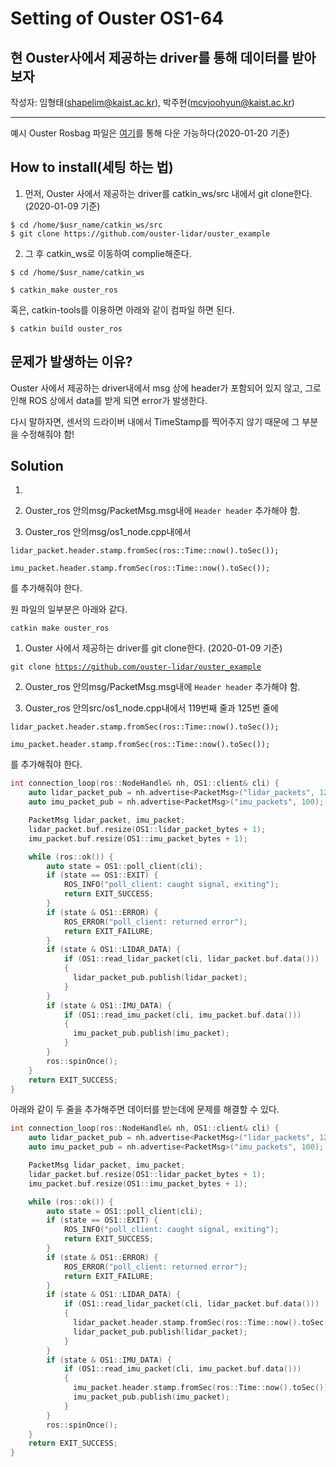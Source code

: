 # Setting of Ouster OS1-64

## 현 Ouster사에서 제공하는 driver를 통해 데이터를 받아보자 

작성자: 임형태(shapelim@kaist.ac.kr), 박주현(mcvjoohyun@kaist.ac.kr)

----

예시 Ouster Rosbag 파일은 [여기](https://www.dropbox.com/s/9gofcgfzaa8oyft/ouster_example.bag?dl=0)를 통해 다운 가능하다(2020-01-20 기준)

## How to install(세팅 하는 법)

1. 먼저, Ouster 사에서 제공하는 driver를 catkin_ws/src 내에서 git clone한다. (2020-01-09 기준)

<pre><code>$ cd /home/$usr_name/catkin_ws/src</code>
<code>$ git clone https://github.com/ouster-lidar/ouster_example</code></pre>

2. 그 후 catkin_ws로 이동하여 complie해준다.

<pre><code>$ cd /home/$usr_name/catkin_ws</code></pre>
<pre><code>$ catkin_make ouster_ros</code></pre>

혹은, catkin-tools를 이용하면 아래와 같이 컴파일 하면 된다.
<pre><code>$ catkin build ouster_ros</code></pre>
    
## 문제가 발생하는 이유?

Ouster 사에서 제공하는 driver내에서 msg 상에 header가 포함되어 있지 않고, 그로 인해 ROS 상에서 data를 받게 되면 error가 발생한다. 

다시 말하자면, 센서의 드라이버 내에서 TimeStamp를 찍어주지 않기 때문에 그 부분을 수정해줘야 함!

## Solution

1. 
2. Ouster_ros 안의msg/PacketMsg.msg내에 <code>Header header</code> 추가해야 함.

3. Ouster_ros 안의msg/os1_node.cpp내에서  

<code>lidar_packet.header.stamp.fromSec(ros::Time::now().toSec());</code>

<code>imu_packet.header.stamp.fromSec(ros::Time::now().toSec());</code>

를 추가해줘야 한다.

원 파일의 일부분은 아래와 같다.



<code>catkin make ouster_ros</code>

1. Ouster 사에서 제공하는 driver를 git clone한다. (2020-01-09 기준)

<code>git clone https://github.com/ouster-lidar/ouster_example</code>

2. Ouster_ros 안의msg/PacketMsg.msg내에 <code>Header header</code> 추가해야 함.

3. Ouster_ros 안의src/os1_node.cpp내에서 119번째 줄과 125번 줄에  

<code>lidar_packet.header.stamp.fromSec(ros::Time::now().toSec());</code>

<code>imu_packet.header.stamp.fromSec(ros::Time::now().toSec());</code>

를 추가해줘야 한다.


```cpp
int connection_loop(ros::NodeHandle& nh, OS1::client& cli) {
    auto lidar_packet_pub = nh.advertise<PacketMsg>("lidar_packets", 1280);
    auto imu_packet_pub = nh.advertise<PacketMsg>("imu_packets", 100);

    PacketMsg lidar_packet, imu_packet;
    lidar_packet.buf.resize(OS1::lidar_packet_bytes + 1);
    imu_packet.buf.resize(OS1::imu_packet_bytes + 1);

    while (ros::ok()) {
        auto state = OS1::poll_client(cli);
        if (state == OS1::EXIT) {
            ROS_INFO("poll_client: caught signal, exiting");
            return EXIT_SUCCESS;
        }
        if (state & OS1::ERROR) {
            ROS_ERROR("poll_client: returned error");
            return EXIT_FAILURE;
        }
        if (state & OS1::LIDAR_DATA) {
            if (OS1::read_lidar_packet(cli, lidar_packet.buf.data()))
            {
              lidar_packet_pub.publish(lidar_packet);
            }
        }
        if (state & OS1::IMU_DATA) {
            if (OS1::read_imu_packet(cli, imu_packet.buf.data()))
            {
              imu_packet_pub.publish(imu_packet);
            }
        }
        ros::spinOnce();
    }
    return EXIT_SUCCESS;
}
```
아래와 같이 두 줄을 추가해주면 데이터를 받는데에 문제를 해결할 수 있다.
```cpp
int connection_loop(ros::NodeHandle& nh, OS1::client& cli) {
    auto lidar_packet_pub = nh.advertise<PacketMsg>("lidar_packets", 1280);
    auto imu_packet_pub = nh.advertise<PacketMsg>("imu_packets", 100);

    PacketMsg lidar_packet, imu_packet;
    lidar_packet.buf.resize(OS1::lidar_packet_bytes + 1);
    imu_packet.buf.resize(OS1::imu_packet_bytes + 1);

    while (ros::ok()) {
        auto state = OS1::poll_client(cli);
        if (state == OS1::EXIT) {
            ROS_INFO("poll_client: caught signal, exiting");
            return EXIT_SUCCESS;
        }
        if (state & OS1::ERROR) {
            ROS_ERROR("poll_client: returned error");
            return EXIT_FAILURE;
        }
        if (state & OS1::LIDAR_DATA) {
            if (OS1::read_lidar_packet(cli, lidar_packet.buf.data()))
            {
              lidar_packet.header.stamp.fromSec(ros::Time::now().toSec());
              lidar_packet_pub.publish(lidar_packet);
            }
        }
        if (state & OS1::IMU_DATA) {
            if (OS1::read_imu_packet(cli, imu_packet.buf.data()))
            {
              imu_packet.header.stamp.fromSec(ros::Time::now().toSec());
              imu_packet_pub.publish(imu_packet);
            }
        }
        ros::spinOnce();
    }
    return EXIT_SUCCESS;
}
```
